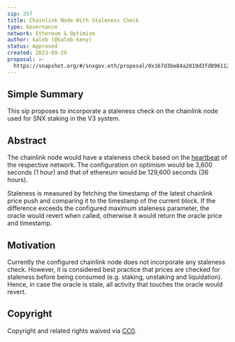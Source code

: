 ```yaml
---
sip: 357
title: Chainlink Node With Staleness Check
type: Governance
network: Ethereum & Optimism 
author: kaleb (@kaleb-keny)
status: Approved
created: 2023-09-29
proposal: >-
  https://snapshot.org/#/snxgov.eth/proposal/0x167d3be84a2019d3fd896112b82948e01df5a541c003b850b2b52104f9a04c37
---
```


<!--You can leave these HTML comments in your merged SCCP and delete the visible duplicate text guides, they will not appear and may be helpful to refer to if you edit it again. This is the suggested template for new SCCPs. Note that an SCCP number will be assigned by an editor. When opening a pull request to submit your SCCP, please use an abbreviated title in the filename, `sccp-draft_title_abbrev.md`. The title should be 44 characters or less.-->

## Simple Summary

<!--"If you can't explain it simply, you don't understand it well enough." Provide a simplified and layman-accessible explanation of the SCCP.-->

This sip proposes to incorporate a staleness check on the chainlink node used for SNX staking in the V3 system.

## Abstract

<!--A short (~200 word) description of the variable change proposed.-->

The chainlink node would have a staleness check based on the [heartbeat](https://docs.chain.link/data-feeds/price-feeds/addresses?network=ethereum&page=1&search=snx) of the respective network. The configuration on optimism would be 3,600 seconds (1 hour) and that of ethereum would be 129,600 seconds (36 hours).

Staleness is measured by fetching the timestamp of the latest chainlink price push and comparing it to the timestamp of the current block. If the difference exceeds the configured maximum staleness parameter, the oracle would revert when called, otherwise it would return the oracle price and timestamp.

## Motivation

<!--The motivation is critical for SCCPs that want to update variables within Synthetix. It should clearly explain why the existing variable is not incentive aligned. SCCP submissions without sufficient motivation may be rejected outright.-->

Currently the configured chainlink node does not incorporate any staleness check. However, it is considered best practice that prices are checked for staleness before being consumed (e.g. staking, unstaking and liquidation). Hence, in case the oracle is stale, all activity that touches the oracle would revert.


## Copyright

Copyright and related rights waived via [CC0](https://creativecommons.org/publicdomain/zero/1.0/).